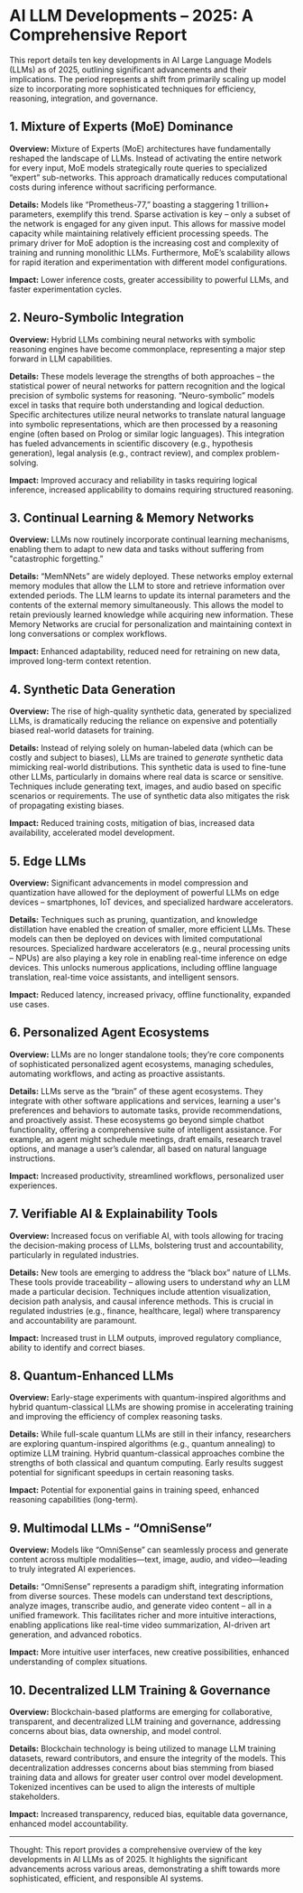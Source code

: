 # AI LLM Developments – 2025: A Comprehensive Report

This report details ten key developments in AI Large Language Models (LLMs) as of 2025, outlining significant advancements and their implications. The period represents a shift from primarily scaling up model size to incorporating more sophisticated techniques for efficiency, reasoning, integration, and governance.

## 1. Mixture of Experts (MoE) Dominance

**Overview:** Mixture of Experts (MoE) architectures have fundamentally reshaped the landscape of LLMs. Instead of activating the entire network for every input, MoE models strategically route queries to specialized “expert” sub-networks. This approach dramatically reduces computational costs during inference without sacrificing performance.

**Details:** Models like “Prometheus-77,” boasting a staggering 1 trillion+ parameters, exemplify this trend. Sparse activation is key – only a subset of the network is engaged for any given input. This allows for massive model capacity while maintaining relatively efficient processing speeds.  The primary driver for MoE adoption is the increasing cost and complexity of training and running monolithic LLMs. Furthermore, MoE’s scalability allows for rapid iteration and experimentation with different model configurations.

**Impact:**  Lower inference costs, greater accessibility to powerful LLMs, and faster experimentation cycles.


## 2. Neuro-Symbolic Integration

**Overview:** Hybrid LLMs combining neural networks with symbolic reasoning engines have become commonplace, representing a major step forward in LLM capabilities.

**Details:** These models leverage the strengths of both approaches – the statistical power of neural networks for pattern recognition and the logical precision of symbolic systems for reasoning. “Neuro-symbolic” models excel in tasks that require both understanding and logical deduction.  Specific architectures utilize neural networks to translate natural language into symbolic representations, which are then processed by a reasoning engine (often based on Prolog or similar logic languages). This integration has fueled advancements in scientific discovery (e.g., hypothesis generation), legal analysis (e.g., contract review), and complex problem-solving.

**Impact:** Improved accuracy and reliability in tasks requiring logical inference, increased applicability to domains requiring structured reasoning.



## 3. Continual Learning & Memory Networks

**Overview:** LLMs now routinely incorporate continual learning mechanisms, enabling them to adapt to new data and tasks without suffering from "catastrophic forgetting.”

**Details:**  “MemNNets” are widely deployed. These networks employ external memory modules that allow the LLM to store and retrieve information over extended periods. The LLM learns to update its internal parameters and the contents of the external memory simultaneously.  This allows the model to retain previously learned knowledge while acquiring new information. These Memory Networks are crucial for personalization and maintaining context in long conversations or complex workflows.

**Impact:** Enhanced adaptability, reduced need for retraining on new data, improved long-term context retention.



## 4. Synthetic Data Generation

**Overview:** The rise of high-quality synthetic data, generated by specialized LLMs, is dramatically reducing the reliance on expensive and potentially biased real-world datasets for training.

**Details:**  Instead of relying solely on human-labeled data (which can be costly and subject to biases), LLMs are trained to *generate* synthetic data mimicking real-world distributions.  This synthetic data is used to fine-tune other LLMs, particularly in domains where real data is scarce or sensitive.  Techniques include generating text, images, and audio based on specific scenarios or requirements.  The use of synthetic data also mitigates the risk of propagating existing biases.

**Impact:** Reduced training costs, mitigation of bias, increased data availability, accelerated model development.



## 5. Edge LLMs

**Overview:** Significant advancements in model compression and quantization have allowed for the deployment of powerful LLMs on edge devices – smartphones, IoT devices, and specialized hardware accelerators.

**Details:** Techniques such as pruning, quantization, and knowledge distillation have enabled the creation of smaller, more efficient LLMs. These models can then be deployed on devices with limited computational resources. Specialized hardware accelerators (e.g., neural processing units – NPUs) are also playing a key role in enabling real-time inference on edge devices. This unlocks numerous applications, including offline language translation, real-time voice assistants, and intelligent sensors.

**Impact:**  Reduced latency, increased privacy, offline functionality, expanded use cases.



## 6. Personalized Agent Ecosystems

**Overview:** LLMs are no longer standalone tools; they’re core components of sophisticated personalized agent ecosystems, managing schedules, automating workflows, and acting as proactive assistants.

**Details:**  LLMs serve as the “brain” of these agent ecosystems. They integrate with other software applications and services, learning a user's preferences and behaviors to automate tasks, provide recommendations, and proactively assist.  These ecosystems go beyond simple chatbot functionality, offering a comprehensive suite of intelligent assistance.  For example, an agent might schedule meetings, draft emails, research travel options, and manage a user’s calendar, all based on natural language instructions.

**Impact:** Increased productivity, streamlined workflows, personalized user experiences.



## 7. Verifiable AI & Explainability Tools

**Overview:** Increased focus on verifiable AI, with tools allowing for tracing the decision-making process of LLMs, bolstering trust and accountability, particularly in regulated industries.

**Details:**  New tools are emerging to address the “black box” nature of LLMs. These tools provide traceability – allowing users to understand *why* an LLM made a particular decision. Techniques include attention visualization, decision path analysis, and causal inference methods. This is crucial in regulated industries (e.g., finance, healthcare, legal) where transparency and accountability are paramount.

**Impact:** Increased trust in LLM outputs, improved regulatory compliance, ability to identify and correct biases.



## 8. Quantum-Enhanced LLMs

**Overview:** Early-stage experiments with quantum-inspired algorithms and hybrid quantum-classical LLMs are showing promise in accelerating training and improving the efficiency of complex reasoning tasks.

**Details:** While full-scale quantum LLMs are still in their infancy, researchers are exploring quantum-inspired algorithms (e.g., quantum annealing) to optimize LLM training. Hybrid quantum-classical approaches combine the strengths of both classical and quantum computing. Early results suggest potential for significant speedups in certain reasoning tasks.

**Impact:** Potential for exponential gains in training speed, enhanced reasoning capabilities (long-term).



## 9. Multimodal LLMs - “OmniSense”

**Overview:** Models like “OmniSense” can seamlessly process and generate content across multiple modalities—text, image, audio, and video—leading to truly integrated AI experiences.

**Details:** “OmniSense” represents a paradigm shift, integrating information from diverse sources. These models can understand text descriptions, analyze images, transcribe audio, and generate video content – all in a unified framework. This facilitates richer and more intuitive interactions, enabling applications like real-time video summarization, AI-driven art generation, and advanced robotics.

**Impact:**  More intuitive user interfaces, new creative possibilities, enhanced understanding of complex situations.



## 10. Decentralized LLM Training & Governance

**Overview:** Blockchain-based platforms are emerging for collaborative, transparent, and decentralized LLM training and governance, addressing concerns about bias, data ownership, and model control.

**Details:** Blockchain technology is being utilized to manage LLM training datasets, reward contributors, and ensure the integrity of the models. This decentralization addresses concerns about bias stemming from biased training data and allows for greater user control over model development. Tokenized incentives can be used to align the interests of multiple stakeholders.

**Impact:**  Increased transparency, reduced bias, equitable data governance, enhanced model accountability.

---

Thought: This report provides a comprehensive overview of the key developments in AI LLMs as of 2025. It highlights the significant advancements across various areas, demonstrating a shift towards more sophisticated, efficient, and responsible AI systems.